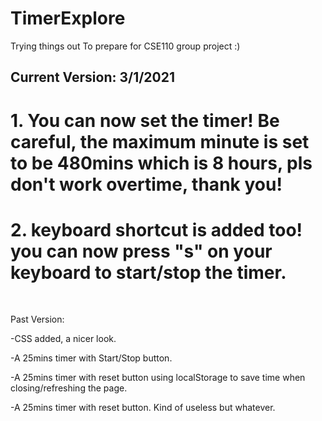 # TimerExplore
Trying things out
To prepare for CSE110 group project :)



## Current Version: 3/1/2021

  # 1. You can now set the timer! Be careful, the maximum minute is set to be 480mins which is 8 hours, pls don't work overtime, thank you! 
  # 2. keyboard shortcut is added too! you can now press "s" on your keyboard to start/stop the timer.




<br />



Past Version:

-CSS added, a nicer look.

-A 25mins timer with Start/Stop button.

-A 25mins timer with reset button using localStorage to save time when closing/refreshing the page.

-A 25mins timer with reset button. Kind of useless but whatever.
